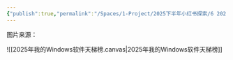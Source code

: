 ```yaml
---
{"publish":true,"permalink":"/Spaces/1-Project/2025下半年小红书探索/6 2025我的Windows软件天梯榜.md","created":"2025-07-15","modified":"2025-07-15","published":"2025-07-29T23:04:32.744+08:00","cssclasses":""}
---
```



图片来源：

![[2025年我的Windows软件天梯榜.canvas|2025年我的Windows软件天梯榜]]

